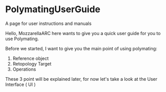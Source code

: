# PolymatingUserGuide
A page for user instructions and manuals

Hello, MozzarellaARC here wants to give you a quick user guide for you to use Polymating.

Before we started, I want to give you the main point of using polymating:
1. Reference object
2. Retopology Target
3. Operations

These 3 point will be explained later, for now let's take a look at the User Interface ( UI )
